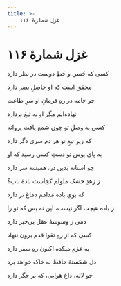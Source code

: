```yaml
---
title: >-
    غزل شمارهٔ ۱۱۶
---
```

# غزل شمارهٔ ۱۱۶

<div class="b" id="bn1"><div class="m1"><p>کسی که حُسن و خَطِ دوست در نظر دارد</p></div>
<div class="m2"><p>محقق است که او حاصلِ بصر دارد</p></div></div>
<div class="b" id="bn2"><div class="m1"><p>چو خامه در رهِ فرمانِ او سرِ طاعت</p></div>
<div class="m2"><p>نهاده‌ایم مگر او به تیغ بردارد</p></div></div>
<div class="b" id="bn3"><div class="m1"><p>کسی به وصلِ تو چون شمع یافت پروانه</p></div>
<div class="m2"><p>که زیرِ تیغِ تو هر دم سری دگر دارد</p></div></div>
<div class="b" id="bn4"><div class="m1"><p>به پای بوس تو دستِ کسی رسید که او</p></div>
<div class="m2"><p>چو آستانه بدین در، همیشه سر دارد</p></div></div>
<div class="b" id="bn5"><div class="m1"><p>ز زهدِ خشک ملولم کجاست بادهٔ ناب؟</p></div>
<div class="m2"><p>که بویِ باده مدامم دماغ تر دارد</p></div></div>
<div class="b" id="bn6"><div class="m1"><p>ز باده هیچت اگر نیست، این نه بس که تو را</p></div>
<div class="m2"><p>دمی ز وسوسهٔ عقل بی‌خبر دارد</p></div></div>
<div class="b" id="bn7"><div class="m1"><p>کسی که از رهِ تقوا قدم برون ننهاد</p></div>
<div class="m2"><p>به عزمِ میکده اکنون رهِ سفر دارد</p></div></div>
<div class="b" id="bn8"><div class="m1"><p>دل شکستهٔ حافظ به خاک خواهد برد</p></div>
<div class="m2"><p>چو لاله، داغ هوایی، که بر جگر دارد</p></div></div>